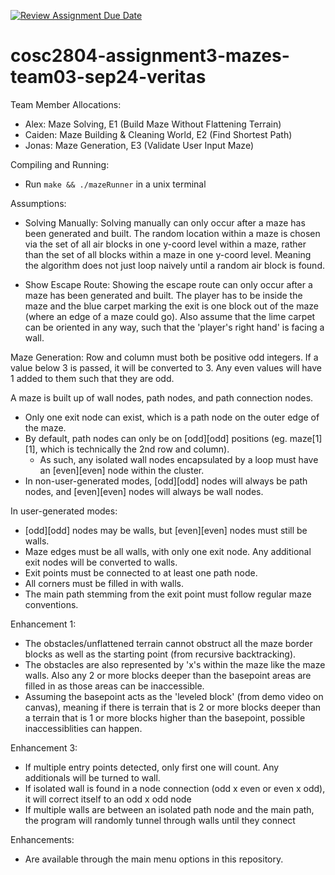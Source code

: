 [![Review Assignment Due Date](https://classroom.github.com/assets/deadline-readme-button-22041afd0340ce965d47ae6ef1cefeee28c7c493a6346c4f15d667ab976d596c.svg)](https://classroom.github.com/a/Jwdk2u8p)
# cosc2804-assignment3-mazes-team03-sep24-veritas
Team Member Allocations:
- Alex: Maze Solving, E1 (Build Maze Without Flattening Terrain)
- Caiden: Maze Building & Cleaning World, E2 (Find Shortest Path)
- Jonas: Maze Generation, E3 (Validate User Input Maze)

Compiling and Running:
- Run ```make && ./mazeRunner``` in a unix terminal

Assumptions:
- Solving Manually: Solving manually can only occur after a maze has been generated and built. The random location within a maze is chosen via the set of all air blocks in one y-coord level within a maze, rather than the set of all blocks within a maze in one y-coord level. Meaning the algorithm does not just loop naively until a random air block is found.

- Show Escape Route: Showing the escape route can only occur after a maze has been generated and built. The player has to be inside the maze and the blue carpet marking the exit is one block out of the maze (where an edge of a maze could go). Also assume that the lime carpet can be oriented in any way, such that the 'player's right hand' is facing a wall.

Maze Generation:
    Row and column must both be positive odd integers. If a value below 3 is passed, it will be converted to 3.
    Any even values will have 1 added to them such that they are odd.

A maze is built up of wall nodes, path nodes, and path connection nodes.
- Only one exit node can exist, which is a path node on the outer edge of the maze.
- By default, path nodes can only be on [odd][odd] positions (eg. maze[1][1], which is technically the 2nd row and column).
    * As such, any isolated wall nodes encapsulated by a loop must have an [even][even] node within the cluster.
- In non-user-generated modes, [odd][odd] nodes will always be path nodes, and [even][even] nodes will always be wall nodes.

In user-generated modes:
- [odd][odd] nodes may be walls, but [even][even] nodes must still be walls.
- Maze edges must be all walls, with only one exit node. Any additional exit nodes will be converted to walls.
- Exit points must be connected to at least one path node.
- All corners must be filled in with walls.
- The main path stemming from the exit point must follow regular maze conventions.
        
Enhancement 1:
- The obstacles/unflattened terrain cannot obstruct all the maze border blocks as well as the starting point (from recursive backtracking).
- The obstacles are also represented by 'x's within the maze like the maze walls. Also any 2 or more blocks deeper than the basepoint areas are filled in as those areas can be inaccessible.
- Assuming the basepoint acts as the 'leveled block' (from demo video on canvas), meaning if there is terrain that is 2 or more blocks deeper than a terrain that is 1 or more blocks higher than the basepoint, possible inaccessiblities can happen.

Enhancement 3:
- If multiple entry points detected, only first one will count. Any additionals will be turned to wall.
- If isolated wall is found in a node connection (odd x even or even x odd), it will correct itself to an odd x odd node
- If multiple walls are between an isolated path node and the main path, the program will randomly tunnel through walls until they connect



Enhancements:
- Are available through the main menu options in this repository.
